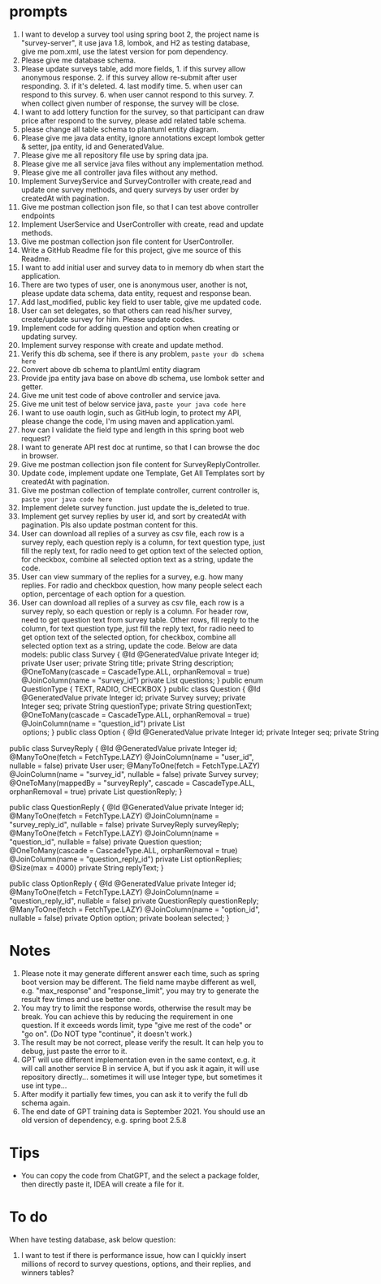 # prompts

1. I want to develop a survey tool using spring boot 2, the project name is "survey-server", it use java 1.8, lombok, and H2 as testing database, give me pom.xml, use the latest version for pom dependency.
2. Please give me database schema.
3. Please update surveys table, add more fields, 1. if this survey allow anonymous response. 2. if this survey allow re-submit after user responding. 3. if it's deleted. 4. last modify time. 5. when user can respond to this survey. 6. when user cannot respond to this survey. 7. when collect given number of response, the survey will be close.
4. I want to add lottery function for the survey, so that participant can draw price after respond to the survey, please add related table schema.
5. please change all table schema to plantuml entity diagram.
6. Please give me java data entity, ignore annotations except lombok getter & setter, jpa entity, id and GeneratedValue.
7. Please give me all repository file use by spring data jpa. 
8. Please give me all service java files without any implementation method.
9. Please give me all controller java files without any method.
10. Implement SurveyService and SurveyController with create,read and update one survey methods, and query surveys by user order by createdAt with pagination.
11. Give me postman collection json file, so that I can test above controller endpoints
12. Implement UserService and UserController with create, read and update methods.
13. Give me postman collection json file content for UserController.
14. Write a GitHub Readme file for this project, give me source of this Readme.
15. I want to add initial user and survey data to in memory db when start the application.
16. There are two types of user, one is anonymous user, another is not, please update data schema, data entity, request and response bean.
17. Add last_modified, public key field to user table, give me updated code.
18. User can set delegates, so that others can read his/her survey, create/update survey for him. Please update codes.
19. Implement code for adding question and option when creating or updating survey.
20. Implement survey response with create and update method.
21. Verify this db schema, see if there is any problem, ``paste your db schema here``
22. Convert above db schema to plantUml entity diagram
23. Provide jpa entity java base on above db schema, use lombok setter and getter.
24. Give me unit test code of above controller and service java.
25. Give me unit test of below service java, ``paste your java code here``
26. I want to use oauth login, such as GitHub login, to protect my API, please change the code, I'm using maven and application.yaml.
27. how can I validate the field type and length in this spring boot web request?
28. I want to generate API rest doc at runtime, so that I can browse the doc in browser.
29. Give me postman collection json file content for SurveyReplyController.
30. Update code, implement update one Template, Get All Templates sort by createdAt with pagination.
31. Give me postman collection of template controller, current controller is, ``paste your java code here``
32. Implement delete survey function. just update the is_deleted to true.
33. Implement get survey replies by user id, and sort by createdAt with pagination. Pls also update postman content for this.
34. User can download all replies of a survey as csv file, each row is a survey reply, each question reply is a column, for text question type, just fill the reply text,  for radio need to get option text of the selected option, for checkbox, combine all selected option text as a string,  update the code.
35. User can view summary of the replies for a survey, e.g. how many replies. For radio and checkbox question, how many people select each option, percentage of each option for a question.
36. User can download all replies of a survey as csv file, each row is a survey reply, so each question or reply is a column. For header row, need to get question text from survey table. Other rows, fill reply to the column, for text question type, just fill the reply text,  for radio need to get option text of the selected option, for checkbox, combine all selected option text as a string,  update the code. Below are data models:
public class Survey {
@Id
@GeneratedValue
private Integer id;
private User user;
private String title;
private String description;
@OneToMany(cascade = CascadeType.ALL, orphanRemoval = true)
@JoinColumn(name = "survey_id")
private List<Question> questions;
}
public enum QuestionType {
TEXT,
RADIO,
CHECKBOX
}
public class Question {
@Id
@GeneratedValue
private Integer id;
private Survey survey;
private Integer seq;
private String questionType;
private String questionText;
@OneToMany(cascade = CascadeType.ALL, orphanRemoval = true)
@JoinColumn(name = "question_id")
private List<Option> options;
}
public class Option {
@Id
@GeneratedValue
private Integer id;
private Integer seq;
private String optionText;
@ManyToOne
@JoinColumn(name = "question_id")
@JsonIgnore
private Question question;
}

public class SurveyReply {
@Id
@GeneratedValue
private Integer id;
@ManyToOne(fetch = FetchType.LAZY)
@JoinColumn(name = "user_id", nullable = false)
private User user;
@ManyToOne(fetch = FetchType.LAZY)
@JoinColumn(name = "survey_id", nullable = false)
private Survey survey;
@OneToMany(mappedBy = "surveyReply", cascade = CascadeType.ALL, orphanRemoval = true)
private List<QuestionReply> questionReply;
}

public class QuestionReply {
@Id
@GeneratedValue
private Integer id;
@ManyToOne(fetch = FetchType.LAZY)
@JoinColumn(name = "survey_reply_id", nullable = false)
private SurveyReply surveyReply;
@ManyToOne(fetch = FetchType.LAZY)
@JoinColumn(name = "question_id", nullable = false)
private Question question;
@OneToMany(cascade = CascadeType.ALL, orphanRemoval = true)
@JoinColumn(name = "question_reply_id")
private List<OptionReply> optionReplies;
@Size(max = 4000)
private String replyText;
}

public class OptionReply {
@Id
@GeneratedValue
private Integer id;
@ManyToOne(fetch = FetchType.LAZY)
@JoinColumn(name = "question_reply_id", nullable = false)
private QuestionReply questionReply;
@ManyToOne(fetch = FetchType.LAZY)
@JoinColumn(name = "option_id", nullable = false)
private Option option;
private boolean selected;
}

# Notes
1. Please note it may generate different answer each time, such as spring boot version may be different. The field name maybe different as well, e.g. "max_response" and "response_limit", you may try to generate the result few times and use better one.
2. You may try to limit the response words, otherwise the result may be break. You can achieve this by reducing the requirement in one question. If it exceeds words limit, type "give me rest of the code" or "go on". (Do NOT type "continue", it doesn't work.)
3. The result may be not correct, please verify the result. It can help you to debug, just paste the error to it.
4. GPT will use different implementation even in the same context, e.g. it will call another service B in service A, but if you ask it again, it will use repository directly... sometimes it will use Integer type, but sometimes it use int type...
5. After modify it partially few times, you can ask it to verify the full db schema again.
6. The end date of GPT training data is September 2021. You should use an old version of dependency, e.g. spring boot 2.5.8

# Tips
* You can copy the code from ChatGPT, and the select a package folder, then directly paste it, IDEA will create a file for it.

# To do
When have testing database, ask below question:
1. I want to test if there is performance issue, how can I quickly insert millions of record to survey questions, options, and their replies, and winners tables?
